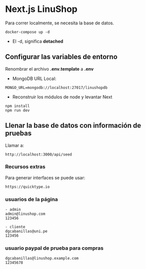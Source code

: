 # Next.js LinuShop
Para correr localmente, se necesita la base de datos.
```
docker-compose up -d
```

* El -d, significa __detached__

## Configurar las variables de entorno
Renombrar el archivo __.env.template__ a __.env__
* MongoDB URL Local:
```
MONGO_URL=mongodb://localhost:27017/linushopdb
```

* Reconstruir los módulos de node y levantar Next
```
npm install
npm run dev
```

## Llenar la base de datos con información de pruebas
Llamar a:
```
http://localhost:3000/api/seed
```

### Recursos extras
Para generar interfaces se puede usar:
```
https://quicktype.io 
```

### usuarios de la página
```
- admin
admin@linushop.com
123456

- cliente
dgcabanillas@uni.pe
123456
```

### usuario paypal de prueba para compras
```
dgcabanillas@linushop.example.com
12345678
```

